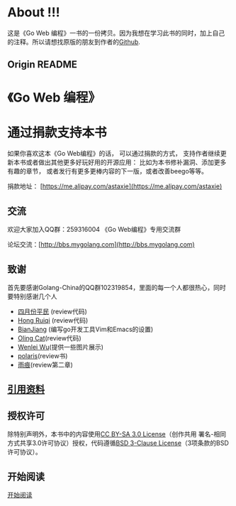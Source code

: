 # About !!!   
这是《Go Web 编程》一书的一份拷贝。因为我想在学习此书的同时，加上自己的注释。所以请想找原版的朋友到作者的[Github](<https://github.com/astaxie/build-web-application-with-golang>).
   
   
## Origin README   
   
# 《Go Web 编程》

# 通过捐款支持本书
如果你喜欢这本《Go Web编程》的话， 可以通过捐款的方式， 支持作者继续更新本书或者做出其他更多好玩好用的开源应用： 比如为本书修补漏洞、添加更多有趣的章节， 或者发行有更多更棒内容的下一版，或者改善beego等等。

捐款地址： [https://me.alipay.com/astaxie](https://me.alipay.com/astaxie)


## 交流
欢迎大家加入QQ群：259316004 《Go Web编程》专用交流群

论坛交流：[http://bbs.mygolang.com](http://bbs.mygolang.com)

## 致谢
首先要感谢Golang-China的QQ群102319854，里面的每一个人都很热心，同时要特别感谢几个人

 - [四月份平民](https://plus.google.com/110445767383269817959) (review代码)
 - [Hong Ruiqi](https://github.com/hongruiqi) (review代码)
 - [BianJiang](https://github.com/border) (编写go开发工具Vim和Emacs的设置)
 - [Oling Cat](https://github.com/OlingCat)(review代码)
 - [Wenlei Wu](mailto:spadesacn@gmail.com)(提供一些图片展示)
 - [polaris](https://github.com/polaris1119)(review书)
 - [雨痕](https://github.com/qyuhen)(review第二章)


## [引用资料](ref.md)   
   
## 授权许可
除特别声明外，本书中的内容使用[CC BY-SA 3.0 License](http://creativecommons.org/licenses/by-sa/3.0/)（创作共用 署名-相同方式共享3.0许可协议）授权，代码遵循[BSD 3-Clause License](<https://github.com/astaxie/build-web-application-with-golang/blob/master/LICENSE.md>)（3项条款的BSD许可协议）。

## 开始阅读
[开始阅读](./preface.md)

